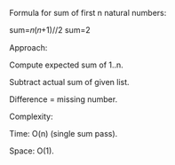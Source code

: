 Formula for sum of first n natural numbers:

sum=𝑛(𝑛+1)//2
sum=2

Approach:

Compute expected sum of 1..n.

Subtract actual sum of given list.

Difference = missing number.

Complexity:

Time: O(n) (single sum pass).

Space: O(1).